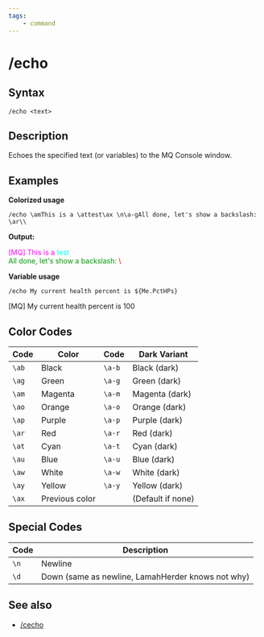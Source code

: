 ```yaml
---
tags:
    - command
---
```

# /echo

## Syntax

```eqcommand
/echo <text>
```

## Description

Echoes the specified text (or variables) to the MQ Console window.

## Examples

**Colorized usage**

```text
/echo \amThis is a \attest\ax \n\a-gAll done, let's show a backslash: \ar\\
```

**Output:**
<style>
span[style*="#FF00FF"] { color: #FF00FF !important; }
span[style*="#00FF00"] { color: #00FF00 !important; }
span[style*="#FF0000"] { color: #FF0000 !important; }
span[style*="#00FFFF"] { color: #00FFFF !important; }
</style>

<span style="color:#FF00FF">[MQ]</span> <span style="color:#FF00FF">This is a</span> <span style="color:#00FFFF">test</span>  
<span style="color:#009900">All done, let's show a backslash:</span> <span style="color:#FF0000"> \\ </span>

**Variable usage**

```text
/echo My current health percent is ${Me.PctHPs}
```

[MQ] My current health percent is 100

## Color Codes

| Code  | Color          | Code  | Dark Variant       |
|-------|----------------|-------|--------------------|
| `\ab` | Black          | `\a-b`| Black (dark)       |
| `\ag` | Green          | `\a-g`| Green (dark)       |
| `\am` | Magenta        | `\a-m`| Magenta (dark)     |
| `\ao` | Orange         | `\a-o`| Orange (dark)      |
| `\ap` | Purple         | `\a-p`| Purple (dark)      |
| `\ar` | Red            | `\a-r`| Red (dark)         |
| `\at` | Cyan           | `\a-t`| Cyan (dark)        |
| `\au` | Blue           | `\a-u`| Blue (dark)        |
| `\aw` | White          | `\a-w`| White (dark)       |
| `\ay` | Yellow         | `\a-y`| Yellow (dark)      |
| `\ax` | Previous color |       | (Default if none)  |

## Special Codes

| Code | Description                          |
|------|--------------------------------------|
| `\n` | Newline                              |
| `\d` | Down (same as newline, LamahHerder knows not why) |

## See also
* [/cecho](cecho.md)